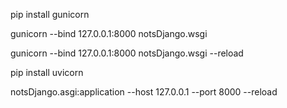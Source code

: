 pip install gunicorn

gunicorn --bind 127.0.0.1:8000 notsDjango.wsgi


gunicorn --bind 127.0.0.1:8000 notsDjango.wsgi --reload

pip install uvicorn


notsDjango.asgi:application --host 127.0.0.1 --port 8000 --reload